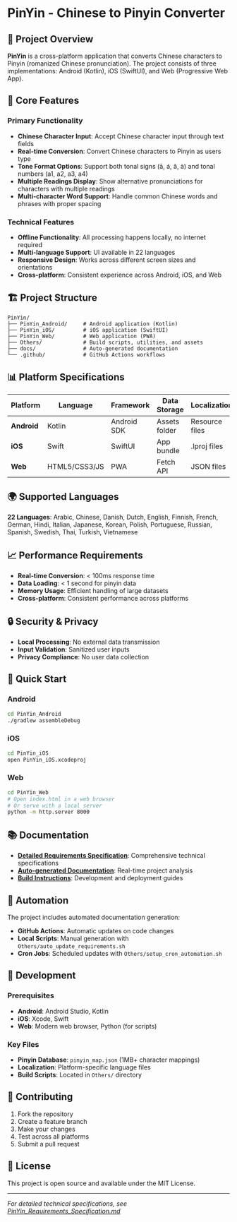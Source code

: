 # PinYin - Chinese to Pinyin Converter

## 📱 Project Overview

**PinYin** is a cross-platform application that converts Chinese characters to Pinyin (romanized Chinese pronunciation). The project consists of three implementations: Android (Kotlin), iOS (SwiftUI), and Web (Progressive Web App).

## 🎯 Core Features

### Primary Functionality
- **Chinese Character Input**: Accept Chinese character input through text fields
- **Real-time Conversion**: Convert Chinese characters to Pinyin as users type
- **Tone Format Options**: Support both tonal signs (ā, á, ǎ, à) and tonal numbers (a1, a2, a3, a4)
- **Multiple Readings Display**: Show alternative pronunciations for characters with multiple readings
- **Multi-character Word Support**: Handle common Chinese words and phrases with proper spacing

### Technical Features
- **Offline Functionality**: All processing happens locally, no internet required
- **Multi-language Support**: UI available in 22 languages
- **Responsive Design**: Works across different screen sizes and orientations
- **Cross-platform**: Consistent experience across Android, iOS, and Web

## 🏗️ Project Structure

```
PinYin/
├── PinYin_Android/     # Android application (Kotlin)
├── PinYin_iOS/         # iOS application (SwiftUI)
├── PinYin_Web/         # Web application (PWA)
├── Others/             # Build scripts, utilities, and assets
├── docs/               # Auto-generated documentation
└── .github/            # GitHub Actions workflows
```

## 📊 Platform Specifications

| Platform | Language | Framework | Data Storage | Localization |
|----------|----------|-----------|--------------|--------------|
| **Android** | Kotlin | Android SDK | Assets folder | Resource files |
| **iOS** | Swift | SwiftUI | App bundle | .lproj files |
| **Web** | HTML5/CSS3/JS | PWA | Fetch API | JSON files |

## 🌍 Supported Languages

**22 Languages**: Arabic, Chinese, Danish, Dutch, English, Finnish, French, German, Hindi, Italian, Japanese, Korean, Polish, Portuguese, Russian, Spanish, Swedish, Thai, Turkish, Vietnamese

## 📈 Performance Requirements

- **Real-time Conversion**: < 100ms response time
- **Data Loading**: < 1 second for pinyin data
- **Memory Usage**: Efficient handling of large datasets
- **Cross-platform**: Consistent performance across platforms

## 🔒 Security & Privacy

- **Local Processing**: No external data transmission
- **Input Validation**: Sanitized user inputs
- **Privacy Compliance**: No user data collection

## 🚀 Quick Start

### Android
```bash
cd PinYin_Android
./gradlew assembleDebug
```

### iOS
```bash
cd PinYin_iOS
open PinYin_iOS.xcodeproj
```

### Web
```bash
cd PinYin_Web
# Open index.html in a web browser
# Or serve with a local server
python -m http.server 8000
```

## 📚 Documentation

- **[Detailed Requirements Specification](PinYin_Requirements_Specification.md)**: Comprehensive technical specifications
- **[Auto-generated Documentation](Others/docs/requirements_auto_generated.md)**: Real-time project analysis
- **[Build Instructions](Others/README.md)**: Development and deployment guides

## 🔄 Automation

The project includes automated documentation generation:
- **GitHub Actions**: Automatic updates on code changes
- **Local Scripts**: Manual generation with `Others/auto_update_requirements.sh`
- **Cron Jobs**: Scheduled updates with `Others/setup_cron_automation.sh`

## 📝 Development

### Prerequisites
- **Android**: Android Studio, Kotlin
- **iOS**: Xcode, Swift
- **Web**: Modern web browser, Python (for scripts)

### Key Files
- **Pinyin Database**: `pinyin_map.json` (1MB+ character mappings)
- **Localization**: Platform-specific language files
- **Build Scripts**: Located in `Others/` directory

## 🤝 Contributing

1. Fork the repository
2. Create a feature branch
3. Make your changes
4. Test across all platforms
5. Submit a pull request

## 📄 License

This project is open source and available under the MIT License.

---

*For detailed technical specifications, see [PinYin_Requirements_Specification.md](PinYin_Requirements_Specification.md)* 